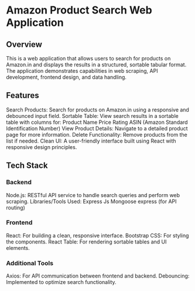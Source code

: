 # Amazon Product Search Web Application
## Overview
This is a web application that allows users to search for products on Amazon.in and displays the results in a structured, sortable tabular format. The application demonstrates capabilities in web scraping, API development, frontend design, and data handling.

## Features
Search Products: Search for products on Amazon.in using a responsive and debounced input field.
Sortable Table: View search results in a sortable table with columns for:
Product Name
Price
Rating
ASIN (Amazon Standard Identification Number)
View Product Details: Navigate to a detailed product page for more information.
Delete Functionality: Remove products from the list if needed.
Clean UI: A user-friendly interface built using React with responsive design principles.
## Tech Stack
### Backend
Node.js: RESTful API service to handle search queries and perform web scraping.
Libraries/Tools Used:
Express Js
Mongoose
express (for API routing)
### Frontend
React: For building a clean, responsive interface.
Bootstrap CSS: For styling the components.
React Table: For rendering sortable tables and UI elements.
### Additional Tools
Axios: For API communication between frontend and backend.
Debouncing: Implemented to optimize search functionality.
